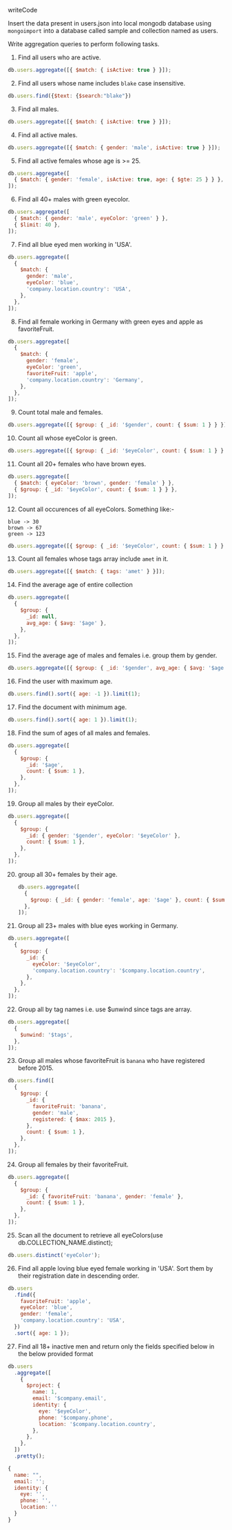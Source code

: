 writeCode

Insert the data present in users.json into local mongodb database using `mongoimport` into a database called sample and collection named as users.

Write aggregation queries to perform following tasks.

1. Find all users who are active.

```js
db.users.aggregate([{ $match: { isActive: true } }]);
```

2. Find all users whose name includes `blake` case insensitive.

```js
db.users.find({$text: {$search:"blake"})
```

3. Find all males.

```js
db.users.aggregate([{ $match: { isActive: true } }]);
```

4. Find all active males.

```js
db.users.aggregate([{ $match: { gender: 'male', isActive: true } }]);
```

5. Find all active females whose age is >= 25.

```js
db.users.aggregate([
  { $match: { gender: 'female', isActive: true, age: { $gte: 25 } } },
]);
```

6. Find all 40+ males with green eyecolor.

```js
db.users.aggregate([
  { $match: { gender: 'male', eyeColor: 'green' } },
  { $limit: 40 },
]);
```

7. Find all blue eyed men working in 'USA'.

```js
db.users.aggregate([
  {
    $match: {
      gender: 'male',
      eyeColor: 'blue',
      'company.location.country': 'USA',
    },
  },
]);
```

8. Find all female working in Germany with green eyes and apple as favoriteFruit.

```js
db.users.aggregate([
  {
    $match: {
      gender: 'female',
      eyeColor: 'green',
      favoriteFruit: 'apple',
      'company.location.country': 'Germany',
    },
  },
]);
```

9. Count total male and females.

```js
db.users.aggregate([{ $group: { _id: '$gender', count: { $sum: 1 } } }]);
```

10. Count all whose eyeColor is green.

```js
db.users.aggregate([{ $group: { _id: '$eyeColor', count: { $sum: 1 } } }]);
```

11. Count all 20+ females who have brown eyes.

```js
db.users.aggregate([
  { $match: { eyeColor: 'brown', gender: 'female' } },
  { $group: { _id: '$eyeColor', count: { $sum: 1 } } },
]);
```

12. Count all occurences of all eyeColors.
    Something like:-

```
blue -> 30
brown -> 67
green -> 123
```

```js
db.users.aggregate([{ $group: { _id: '$eyeColor', count: { $sum: 1 } } }]);
```

13. Count all females whose tags array include `amet` in it.

```js
db.users.aggregate([{ $match: { tags: 'amet' } }]);
```

14. Find the average age of entire collection

```js
db.users.aggregate([
  {
    $group: {
      _id: null,
      avg_age: { $avg: '$age' },
    },
  },
]);
```

15. Find the average age of males and females i.e. group them by gender.

```js
db.users.aggregate([{ $group: { _id: '$gender', avg_age: { $avg: '$age' } } }]);
```

16. Find the user with maximum age.

```js
db.users.find().sort({ age: -1 }).limit(1);
```

17. Find the document with minimum age.

```js
db.users.find().sort({ age: 1 }).limit(1);
```

18. Find the sum of ages of all males and females.

```js
db.users.aggregate([
  {
    $group: {
      _id: '$age',
      count: { $sum: 1 },
    },
  },
]);
```

19. Group all males by their eyeColor.

```js
db.users.aggregate([
  {
    $group: {
      _id: { gender: '$gender', eyeColor: '$eyeColor' },
      count: { $sum: 1 },
    },
  },
]);
```

20. group all 30+ females by their age.

    ```js
    db.users.aggregate([
      {
        $group: { _id: { gender: 'female', age: '$age' }, count: { $sum: 1 } },
      },
    ]);
    ```

21. Group all 23+ males with blue eyes working in Germany.

```js
db.users.aggregate([
  {
    $group: {
      _id: {
        eyeColor: '$eyeColor',
        'company.location.country': '$company.location.country',
      },
    },
  },
]);
```

22. Group all by tag names i.e. use \$unwind since tags are array.

```js
db.users.aggregate([
  {
    $unwind: '$tags',
  },
]);
```

23. Group all males whose favoriteFruit is `banana` who have registered before 2015.

```js
db.users.find([
  {
    $group: {
      _id: {
        favoriteFruit: 'banana',
        gender: 'male',
        registered: { $max: 2015 },
      },
      count: { $sum: 1 },
    },
  },
]);
```

24. Group all females by their favoriteFruit.

```js
db.users.aggregate([
  {
    $group: {
      _id: { favoriteFruit: 'banana', gender: 'female' },
      count: { $sum: 1 },
    },
  },
]);
```

25. Scan all the document to retrieve all eyeColors(use db.COLLECTION_NAME.distinct);

```js
db.users.distinct('eyeColor');
```

26. Find all apple loving blue eyed female working in 'USA'. Sort them by their registration date in descending order.

```js
db.users
  .find({
    favoriteFruit: 'apple',
    eyeColor: 'blue',
    gender: 'female',
    'company.location.country': 'USA',
  })
  .sort({ age: 1 });
```

27. Find all 18+ inactive men and return only the fields specified below in the below provided format

```js
db.users
  .aggregate([
    {
      $project: {
        name: 1,
        email: '$company.email',
        identity: {
          eye: '$eyeColor',
          phone: '$company.phone',
          location: '$company.location.country',
        },
      },
    },
  ])
  .pretty();
```

```js
{
  name: "",
  email: '';
  identity: {
    eye: '',
    phone: '',
    location: ''
  }
}
```
